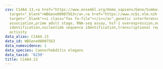 ```yaml
---
csv: C14A4.13,<a href="https://www.ensembl.org/Homo_sapiens/Gene/Summary?db=core;g=WBGene00007563"
  target="_blank">WBGene00007563</a>,<a href="https://www.ncbi.nlm.nih.gov/pubmed/30894454"
  target="_blank"><i class="fas fa-file"></i></a>",genetic interference,functional
  association,prime adult stage, RNA-seq assay, hsf-1 overexpression,nucleotide sequence
  identification,nucleotide sequence identification,transcriptional regulation,up-regulates
  activity
data_alias: C14A4.13
data_id: WBGene00007563
data_numevidence: 1
data_species: Caenorhabditis elegans
data_taxid: '6239'
title: C14A4.13
---
```

